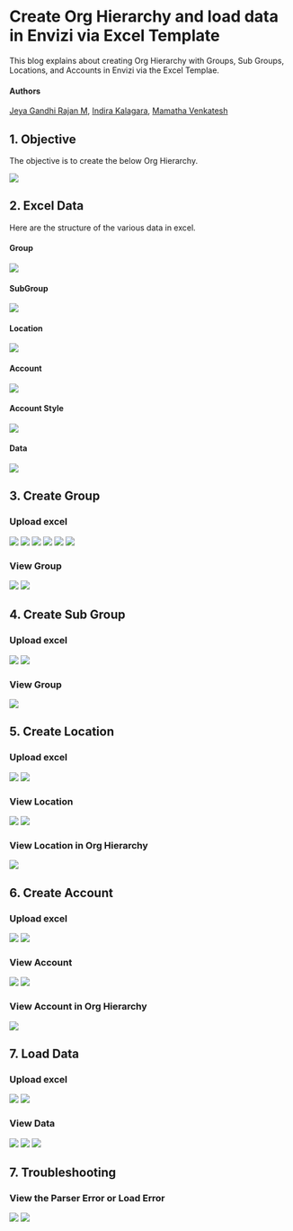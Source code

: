 # Create Org Hierarchy and load data in Envizi via Excel Template

This blog explains about creating Org Hierarchy with Groups, Sub Groups, Locations, and Accounts in Envizi via the Excel Templae. 

#### Authors
 [Jeya Gandhi Rajan M](https://community.ibm.com/community/user/envirintel/people/jeya-gandhi-rajan-m1), [Indira Kalagara](https://community.ibm.com/community/user/envirintel/people/indira-kumari-kalagara1), [Mamatha Venkatesh](https://community.ibm.com/community/user/envirintel/network/members/profile?UserKey=813a3553-d5cc-4b76-9970-ed40f865cb31)

## 1. Objective

The objective is to create the below Org Hierarchy.

<img src="images/09-target.png">

## 2. Excel Data 

Here are the structure of the various data in excel.

#### Group
<img src="images/10-excel-1.png">

#### SubGroup
<img src="images/10-excel-2.png">

#### Location
<img src="images/10-excel-3.png">

#### Account
<img src="images/10-excel-4.png">

#### Account Style
<img src="images/10-excel-6.png">

#### Data
<img src="images/10-excel-5.png">


## 3. Create Group

### Upload excel

<img src="images/11-group-11.png">

<img src="images/11-group-12.png">

<img src="images/11-group-13.png">

<img src="images/11-group-14.png">

<img src="images/11-group-15.png">

<img src="images/11-group-16.png">

### View Group

<img src="images/11-group-17.png">

<img src="images/11-group-18.png">

## 4. Create Sub Group

### Upload excel

<img src="images/12-subgroup-1.png">

<img src="images/12-subgroup-2.png">

### View Group

<img src="images/12-subgroup-3.png">

## 5. Create Location

### Upload excel

<img src="images/13-location-1.png">

<img src="images/13-location-2.png">

### View Location

<img src="images/13-location-3.png">

<img src="images/13-location-4.png">

### View Location in Org Hierarchy

<img src="images/13-location-5.png">

## 6. Create Account

### Upload excel

<img src="images/14-account-1.png">

<img src="images/14-account-2.png">

### View Account

<img src="images/14-account-3.png">

<img src="images/14-account-4.png">

### View Account in Org Hierarchy

<img src="images/14-account-5.png">

## 7. Load Data

### Upload excel

<img src="images/15-data-1.png">

<img src="images/15-data-2.png">

### View Data

<img src="images/15-data-3.png">

<img src="images/15-data-4.png">
<img src="images/15-data-5.png">


## 7. Troubleshooting

### View the Parser Error or Load Error

<img src="images/16-error-1.png">

<img src="images/16-error-2.png">
